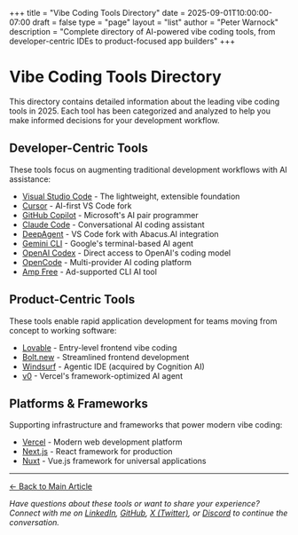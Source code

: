 +++
title = "Vibe Coding Tools Directory"
date = 2025-09-01T10:00:00-07:00
draft = false
type = "page"
layout = "list"
author = "Peter Warnock"
description = "Complete directory of AI-powered vibe coding tools, from developer-centric IDEs to product-focused app builders"
+++

# Vibe Coding Tools Directory

This directory contains detailed information about the leading vibe coding tools in 2025. Each tool has been categorized and analyzed to help you make informed decisions for your development workflow.

## Developer-Centric Tools

These tools focus on augmenting traditional development workflows with AI assistance:

- [Visual Studio Code](/tools/visual-studio-code/) - The lightweight, extensible foundation
- [Cursor](/tools/cursor/) - AI-first VS Code fork
- [GitHub Copilot](/tools/github-copilot/) - Microsoft's AI pair programmer
- [Claude Code](/tools/claude-code/) - Conversational AI coding assistant
- [DeepAgent](/tools/deepagent/) - VS Code fork with Abacus.AI integration
- [Gemini CLI](/tools/gemini-cli/) - Google's terminal-based AI agent
- [OpenAI Codex](/tools/openai-codex/) - Direct access to OpenAI's coding model
- [OpenCode](/tools/opencode/) - Multi-provider AI coding platform
- [Amp Free](/tools/amp-free/) - Ad-supported CLI AI tool

## Product-Centric Tools

These tools enable rapid application development for teams moving from concept to working software:

- [Lovable](/tools/lovable/) - Entry-level frontend vibe coding
- [Bolt.new](/tools/bolt-new/) - Streamlined frontend development
- [Windsurf](/tools/windsurf/) - Agentic IDE (acquired by Cognition AI)
- [v0](/tools/v0/) - Vercel's framework-optimized AI agent

## Platforms & Frameworks

Supporting infrastructure and frameworks that power modern vibe coding:

- [Vercel](/tools/vercel/) - Modern web development platform
- [Next.js](/tools/nextjs/) - React framework for production
- [Nuxt](/tools/nuxt/) - Vue.js framework for universal applications

---

[← Back to Main Article](/posts/vibe-coding-revolution/)

*Have questions about these tools or want to share your experience? Connect with me on [LinkedIn](https://www.linkedin.com/in/peterwarnock/), [GitHub](https://github.com/pwarnock/), [X (Twitter)](https://twitter.com/pwarnock/), or [Discord](https://discord.gg/pwarnock) to continue the conversation.*
